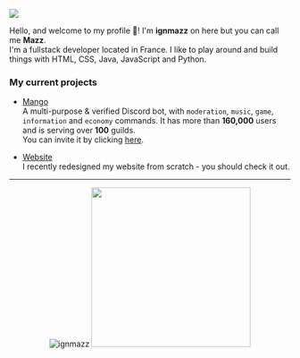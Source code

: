 ![](https://raw.githubusercontent.com/ma15fo43/ma15fo43/master/medias/github_banner.png)

Hello, and welcome to my profile 👋! I'm **ignmazz** on here but you can call me **Mazz**. 
<br>I'm a fullstack developer located in France. I like to play around and build things with HTML, CSS, Java, JavaScript and Python.

### My current projects
- [Mango](https://github.com/Ma15fo43/Mango)
<br>A multi-purpose & verified Discord bot, with `moderation`, `music`, `game`, `information` and `economy` commands. It has more than **160,000** users and is serving over **100** guilds. <br>You can invite it by clicking [here](https://discord.com/oauth2/authorize?client_id=497443144632238090&permissions=8&scope=bot).

- [Website](https://github.com/Ma15fo43/ma15fo43.github.io)
<br>I recently redesigned my website from scratch - you should check it out.

<hr>
<p align="center">
  <img src="https://github-readme-stats.vercel.app/api?username=ignmazz&show_icons=true%20alt=ignmazz" alt="ignmazz" />
  <img src="https://github-readme-stats.vercel.app/api/top-langs/?username=ignmazz" width="285px" />
</p>

